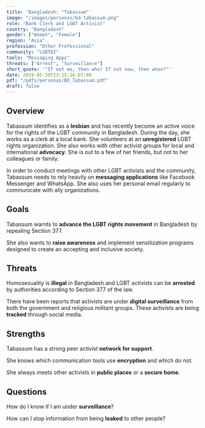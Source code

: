 ```yaml
---
title: 'Bangladesh: "Tabassum"'
image: "/images/personas/bd-tabassum.png"
role: "Bank Clerk and LGBT Activist"
country: "Bangladesh"
gender: ["Women", "Female"]
region: "Asia"
profession: "Other Professional"
community: "LGBTQI"
tools: "Messaging Apps"
threats: ["Arrest", "Surveillance"]
short_quote: '"If not me, then who? If not now, then when?"'
date: 2019-05-20T23:15:28-07:00
pdf: "/pdfs/personas/BD_Tabassum.pdf"
draft: false
---
```


## Overview

Tabassum identifies as a **lesbian** and has recently become an active voice for the rights of the LGBT community in Bangladesh. During the day, she works as a clerk at a local bank. She volunteers at an **unregistered** LGBT rights organization. She also works with other activist groups for local and international **advocacy**. She is out to a few of her friends, but not to her colleagues or family.

In order to conduct meetings with other LGBT activists and the community, Tabassum needs to rely heavily on **messaging applications** like Facebook Messenger and WhatsApp. She also uses her personal email regularly to communicate with ally organizations.


## Goals

Tabassum warnts to **advance the LGBT rights movement** in Bangladesh by repealing Section 377.

She also wants to **raise awareness** and implement sensitization programs designed to create an accepting and inclusive society.


## Threats

Homosexuality is **illegal** in Bangladesh and LGBT activists can be **arrested** by authorities according to Section 377 of the law.

There have been reports that activists are under **digital surveillance** from both the government and religious militant groups. These activists are being **tracked** through social media.


## Strengths

Tabassum has a strong peer activist **network for support**.

She knows which communication tools use **encryption** and which do not.

She always meets other activists in **public places** or a **secure home**.


## Questions

How do I know if I am under **surveillance**?

How can I stop information from being **leaked** to other people?

